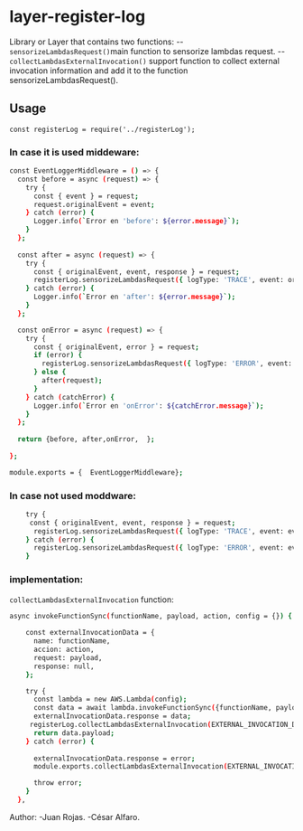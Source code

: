 # layer-register-log
Library or Layer that contains two functions:
 --`sensorizeLambdasRequest()`main function to sensorize lambdas request.
--`collectLambdasExternalInvocation()` support function to collect external invocation information and  add it to the function  sensorizeLambdasRequest().
## Usage
```
const registerLog = require('../registerLog');
```
### In case it is used middeware:

```sh
const EventLoggerMiddleware = () => {
  const before = async (request) => {
    try {
      const { event } = request;     
      request.originalEvent = event;
    } catch (error) {
      Logger.info(`Error en 'before': ${error.message}`);
    }
  };
  
  const after = async (request) => {
    try {
      const { originalEvent, event, response } = request;
      registerLog.sensorizeLambdasRequest({ logType: 'TRACE', event: originalEvent, response });
    } catch (error) {
      Logger.info(`Error en 'after': ${error.message}`);
    }
  };

  const onError = async (request) => {
    try {
      const { originalEvent, error } = request;
      if (error) {
        registerLog.sensorizeLambdasRequest({ logType: 'ERROR', event: originalEvent, error: errorInfo });
      } else {
        after(request);
      }
    } catch (catchError) {
      Logger.info(`Error en 'onError': ${catchError.message}`);
    }
  };
  
  return {before, after,onError,  };
  
};

module.exports = {  EventLoggerMiddleware};
```
### In case not used moddware:  
```sh
    try {
     const { originalEvent, event, response } = request;
      registerLog.sensorizeLambdasRequest({ logType: 'TRACE', event: event, response });
    } catch (error) {
      registerLog.sensorizeLambdasRequest({ logType: 'ERROR', event: event, error: error.message });
    }
```
### implementation:
`collectLambdasExternalInvocation` function:
```sh
async invokeFunctionSync(functionName, payload, action, config = {}) {
   
    const externalInvocationData = {
      name: functionName,
      accion: action,
      request: payload,
      response: null,
    };

    try {
      const lambda = new AWS.Lambda(config);
      const data = await lambda.invokeFunctionSync({functionName, payload, action });
      externalInvocationData.response = data;
     registerLog.collectLambdasExternalInvocation(EXTERNAL_INVOCATION_DATA, externalInvocationData);
      return data.payload;
    } catch (error) {
      
      externalInvocationData.response = error;
      module.exports.collectLambdasExternalInvocation(EXTERNAL_INVOCATION_DATA, externalInvocationData);

      throw error;
    }
  },
```
Author:
-Juan Rojas.
-César Alfaro.